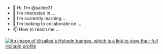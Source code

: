 - 👋 Hi, I’m @sailee31
- 👀 I’m interested in ...
- 🌱 I’m currently learning ...
- 💞️ I’m looking to collaborate on ...
- 📫 How to reach me ...

<!---
sailee31/sailee31 is a ✨ special ✨ repository because its `README.md` (this file) appears on your GitHub profile.
You can click the Preview link to take a look at your changes.
--->
[![An image of @sailee's Holopin badges, which is a link to view their full Holopin profile](https://holopin.me/sailee)](https://holopin.io/@sailee)
